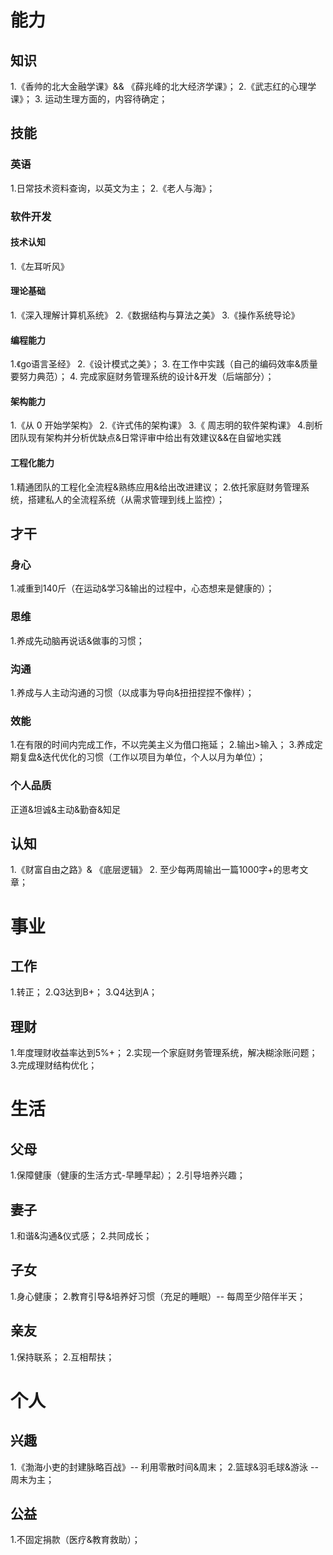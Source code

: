# 能力
## 知识
1.《香帅的北大金融学课》&& 《薛兆峰的北大经济学课》；
2.《武志红的心理学课》；
3. 运动生理方面的，内容待确定；
## 技能
### 英语
1.日常技术资料查询，以英文为主；
2.《老人与海》；
### 软件开发
#### 技术认知
1.《左耳听风》
#### 理论基础
1.《深入理解计算机系统》
2.《数据结构与算法之美》
3.《操作系统导论》
#### 编程能力
1.《go语言圣经》
2.《设计模式之美》；
3. 在工作中实践（自己的编码效率&质量要努力典范）；
4. 完成家庭财务管理系统的设计&开发（后端部分）；
#### 架构能力
1.《从 0 开始学架构》
2.《许式伟的架构课》
3.《 周志明的软件架构课》
4.剖析团队现有架构并分析优缺点&日常评审中给出有效建议&&在自留地实践
#### 工程化能力
1.精通团队的工程化全流程&熟练应用&给出改进建议；
2.依托家庭财务管理系统，搭建私人的全流程系统（从需求管理到线上监控）；
## 才干
### 身心
1.减重到140斤（在运动&学习&输出的过程中，心态想来是健康的）；
### 思维
1.养成先动脑再说话&做事的习惯；
### 沟通
1.养成与人主动沟通的习惯（以成事为导向&扭扭捏捏不像样）；
### 效能
1.在有限的时间内完成工作，不以完美主义为借口拖延；
2.输出>输入；
3.养成定期复盘&迭代优化的习惯（工作以项目为单位，个人以月为单位）；
### 个人品质
正道&坦诚&主动&勤奋&知足

## 认知
1.《财富自由之路》& 《底层逻辑》
2. 至少每两周输出一篇1000字+的思考文章；
 # 事业
 ## 工作
 1.转正；
 2.Q3达到B+；
 3.Q4达到A；
 
 ## 理财
1.年度理财收益率达到5%+；
2.实现一个家庭财务管理系统，解决糊涂账问题；
3.完成理财结构优化；

 # 生活
 ## 父母
 1.保障健康（健康的生活方式-早睡早起）；
 2.引导培养兴趣；
 ## 妻子
 1.和谐&沟通&仪式感；
 2.共同成长；
 ## 子女
 1.身心健康；
 2.教育引导&培养好习惯（充足的睡眠）-- 每周至少陪伴半天；
 ## 亲友
 1.保持联系；
 2.互相帮扶；
 # 个人
 ## 兴趣
 1.《渤海小吏的封建脉略百战》-- 利用零散时间&周末；
 2.篮球&羽毛球&游泳 -- 周末为主；
 ## 公益
1.不固定捐款（医疗&教育救助）；





